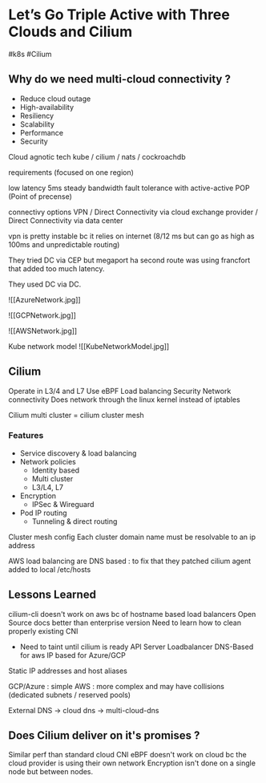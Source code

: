 # Let’s Go Triple Active with Three Clouds and Cilium

#k8s #Cilium 

## Why do we need multi-cloud connectivity ?
- Reduce cloud outage
- High-availability
- Resiliency
- Scalability
- Performance
- Security

Cloud agnotic tech
kube / cilium / nats / cockroachdb

requirements (focused on one region)

low latency 5ms
steady bandwidth
fault tolerance with active-active POP (Point of precense)

connectivy options
VPN / Direct Connectivity via cloud exchange provider / Direct Connectivity via data center

vpn is pretty instable bc it relies on internet (8/12 ms but can go as high as 100ms and unpredictable routing)

They tried DC via CEP but megaport ha second route was using francfort that added too much latency.

They used DC via DC.

![[AzureNetwork.jpg]]

![[GCPNetwork.jpg]]

![[AWSNetwork.jpg]]

Kube network model
![[KubeNetworkModel.jpg]]

## Cilium
Operate in L3/4 and L7
Use eBPF
Load balancing
Security
Network connectivity
Does network through the linux kernel instead of iptables

Cilium multi cluster = cilium cluster mesh

### Features
- Service discovery & load balancing
- Network policies
	- Identity based
	- Multi cluster
	- L3/L4, L7
- Encryption
	- IPSec & Wireguard
- Pod IP routing
	- Tunneling & direct routing

Cluster mesh config
Each cluster domain name must be resolvable to an ip address

AWS load balancing are DNS based : to fix that they patched cilium agent added to local /etc/hosts

## Lessons Learned
cilium-cli doesn't work on aws bc of hostname based load balancers
Open Source docs better than enterprise version
Need to learn how to clean properly existing CNI
- Need to taint until cilium is ready
API Server
Loadbalancer
DNS-Based for aws
IP based for Azure/GCP

Static IP addresses and host aliases

GCP/Azure : simple
AWS : more complex and may have collisions (dedicated subnets / reserved pools)

External DNS -> cloud dns -> multi-cloud-dns

## Does Cilium deliver on it's promises ?

Similar perf than standard cloud CNI
eBPF doesn't work on cloud bc the cloud provider is using their own network
Encryption isn't done on a single node but between nodes.